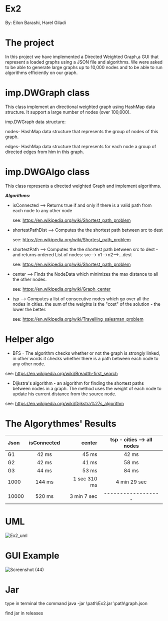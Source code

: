 # Ex2

By: Eilon Barashi, Harel Giladi

# The project

In this project we have implemented a Directed Weighted Graph,a GUI that represent a loaded graphs using a JSON file and algorithms. 
We were asked to be able to generate large graphs up to 10,000 nodes and to be able to run algorithms efficiently on our graph.

# imp.DWGraph class 
This class implement an directional weighted graph using HashMap data structure. 
It support a large number of nodes (over 100,000). 

imp.DWGraph data structure:

nodes- HashMap data structure that represents the group of nodes of this graph.

edges- HashMap data structure that represents for each node a group of directed edges from him in this graph.

# imp.DWGAlgo class 
This class represents a directed weighted Graph and implement algorithms.

**_Algorithms_:**


* isConnected --> Returns true if and only if  there is a valid path from each node to any other node

  see: https://en.wikipedia.org/wiki/Shortest_path_problem

* shortestPathDist --> Computes the the shortest path between src to dest 

  see: https://en.wikipedia.org/wiki/Shortest_path_problem
  
* shortestPath --> Computes the the shortest path between src to dest - and returns ordered List of nodes: src--> n1-->n2-->...dest
  
  see: https://en.wikipedia.org/wiki/Shortest_path_problem
  
* center --> Finds the NodeData which minimizes the max distance to all the other nodes.
  
  see: https://en.wikipedia.org/wiki/Graph_center 
  
* tsp --> Computes a list of consecutive nodes which go over all the nodes in cities. the sum of the weights is the "cost" of the solution - the lower the better.
 
  see: https://en.wikipedia.org/wiki/Travelling_salesman_problem

 # Helper algo
+ BFS - The algorithm checks whether or not the graph is strongly linked, in other words it checks whether there is a path between each node to any other node. 

see: https://en.wikipedia.org/wiki/Breadth-first_search

+ Dijkstra's algorithm - an algorithm for finding the shortest paths between nodes in a graph. The method uses the weight of each node to update his current distance from the source node.

see: https://en.wikipedia.org/wiki/Dijkstra%27s_algorithm

# The Algorythmes' Results 


| Json         | isConnected    | center        | tsp - cities --> all nodes       |
| :---         |     :---:      |          ---: |       :---:                      |
| G1           | 42 ms          | 45 ms         |  42 ms                           |
| G2           | 42 ms          | 41 ms         |  58 ms                           |
| G3           | 44 ms          | 53 ms         |  84 ms                           |
| 1000         | 144 ms         | 1 sec 310 ms  |  4 min 29 sec                    |
| 10000        | 520 ms         | 3 min 7 sec   |    ------------------            |


# UML


![Ex2_uml](https://user-images.githubusercontent.com/93948749/145995895-2900aad5-9469-494d-b62f-29ce900e280e.png)

# GUI Example

![Screenshot (44)](https://user-images.githubusercontent.com/86716307/145996654-9a6c570c-26a8-4726-8b66-1882c87c803f.png)


# Jar
type in terminal the command java -jar \path\Ex2.jar \path\graph.json

find jar in releases
